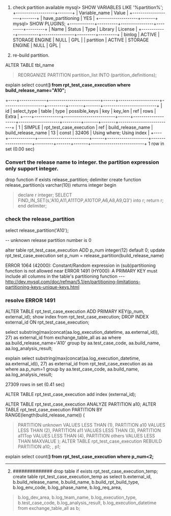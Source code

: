 1. check partition available
mysql> SHOW VARIABLES LIKE '%partition%';
+-------------------+-------+
| Variable\_name     | Value |
+-------------------+-------+
| have\_partitioning | YES   |
+-------------------+-------+
mysql> SHOW PLUGINS;
+------------+----------+----------------+---------+---------+
| Name       | Status   | Type           | Library | License |
+------------+----------+----------------+---------+---------+
| binlog     | ACTIVE   | STORAGE ENGINE | NULL    | GPL     |
| partition  | ACTIVE   | STORAGE ENGINE | NULL    | GPL     |

2. re-build partition.

ALTER TABLE tbl\_name
> REORGANIZE PARTITION partition\_list
> INTO (partition\_definitions);

explain select count(**) from rpt\_test\_case\_execution where build\_release\_name="A10";**

+----+-------------+-------------------------+------+--------------------+--------------------+---------+-------+-------+--------------------------+
| id | select\_type | table                   | type | possible\_keys      | key                | key\_len | ref   | rows  | Extra                    |
+----+-------------+-------------------------+------+--------------------+--------------------+---------+-------+-------+--------------------------+
|  1 | SIMPLE      | rpt\_test\_case\_execution | ref  | build\_release\_name | build\_release\_name | 13      | const | 32406 | Using where; Using index |
+----+-------------+-------------------------+------+--------------------+--------------------+---------+-------+-------+--------------------------+
1 row in set (0.00 sec)

### Convert the release name to integer. the partition expression only support integer.
drop function if exists release\_partition;
delimiter 
create function release\_partition(s varchar(10))
returns integer
begin
> declare r integer;
> SELECT FIND\_IN\_SET(s,'A10,A11,A11TOP,A10TOP,A6,A8,A9,Q3') into r;
> return r;
end
delimiter;

### check the release\_partition
select release\_partition('A10');

-- unknown release partition number is 0

alter table rpt\_test\_case\_execution ADD p\_num integer(12) default 0;
update rpt\_test\_case\_execution set p\_num = release\_partition(build\_release\_name)



ERROR 1064 (42000): Constant/Random expression in (sub)partitioning function is not allowed near
ERROR 1491 (HY000): A PRIMARY KEY must include all columns in the table's partitioning function
---http://dev.mysql.com/doc/refman/5.1/en/partitioning-limitations-partitioning-keys-unique-keys.html

### resolve ERROR 1491
ALTER TABLE rpt\_test\_case\_execution ADD PRIMARY KEY(p\_num, external\_id);
show index from rpt\_test\_case\_execution;
DROP INDEX external\_id ON rpt\_test\_case\_execution;

select substring(max(concat(aa.log\_execution\_datetime, aa.external\_id)), 27) as external\_id
from exchange\_table\_all as aa
where aa.build\_release\_name='A10'
group by aa.test\_case\_code, aa.build\_name, aa.log\_analysis\_result;

explain select substring(max(concat(aa.log\_execution\_datetime, aa.external\_id)), 27) as external\_id
from rpt\_test\_case\_execution as aa
where aa.p\_num=1
group by aa.test\_case\_code, aa.build\_name, aa.log\_analysis\_result;

27309 rows in set (0.41 sec)

ALTER TABLE rpt\_test\_case\_execution add index (external\_id);

ALTER TABLE rpt\_test\_case\_execution ANALYZE PARTITION a10;
ALTER TABLE rpt\_test\_case\_execution PARTITION BY RANGE(length(build\_release\_name))
(
> PARTITION unknown VALUES LESS THAN (1),
> PARTITION a10 VALUES LESS THAN (2),
> PARTITION a11 VALUES LESS THAN (3),
> PARTITION a11Top VALUES LESS THAN (4),
> PARTITION others VALUES LESS THAN MAXVALUE
);
ALTER TABLE rpt\_test\_case\_execution REBUILD PARTITION a10; , p1;

explain select count(**) from rpt\_test\_case\_execution where p\_num<2;**


---

2. ##############
drop table if exists rpt\_test\_case\_execution\_temp;
create table rpt\_test\_case\_execution\_temp as
select b.external\_id, b.build\_release\_name, b.build\_name, b.build\_rpt\_build\_type, b.log\_env\_code, b.log\_phase\_name, b.log\_req\_area,
> b.log\_dev\_area, b.log\_team\_name, b.log\_execution\_type, b.test\_case\_code, b.log\_analysis\_result, b.log\_execution\_datetime
from exchange\_table\_all as b;
